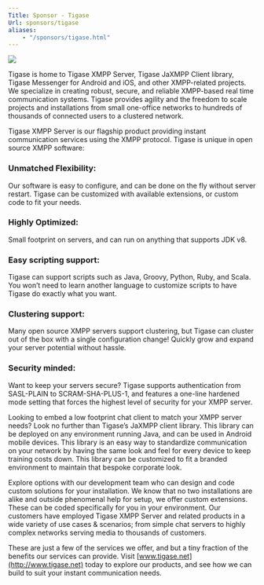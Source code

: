 ```yaml
---
Title: Sponsor - Tigase
Url: sponsors/tigase
aliases:
    - "/sponsors/tigase.html"
---
```


![](/images/logos/tigase.png)

Tigase is home to Tigase XMPP Server, Tigase JaXMPP Client library, Tigase Messenger for Android and iOS, and other XMPP-related projects.  We specialize in creating robust, secure, and reliable XMPP-based real time communication systems.  Tigase provides agility and the freedom to scale projects and installations from small one-office networks to hundreds of thousands of connected users to a clustered network.

Tigase XMPP Server is our flagship product providing instant communication services using the XMPP protocol.  Tigase is unique in open source XMPP software:  
### Unmatched Flexibility:
Our software is easy to configure, and can be done on the fly without server restart. Tigase can be customized with available extensions, or custom code to fit your needs.  
### Highly Optimized:
Small footprint on servers, and can run on anything that supports JDK v8.  
### Easy scripting support:
Tigase can support scripts such as Java, Groovy, Python, Ruby, and Scala.  You won’t need to learn another language to customize scripts to have Tigase do exactly what you want.  
### Clustering support:
Many open source XMPP servers support clustering, but Tigase can cluster out of the box with a single configuration change!  Quickly grow and expand your server potential without hassle.  
### Security minded:
Want to keep your servers secure?  Tigase supports authentication from SASL-PLAIN to SCRAM-SHA-PLUS-1, and features a one-line hardened mode setting that forces the highest level of security for your XMPP server.

Looking to embed a low footprint chat client to match your XMPP server needs?  Look no further than Tigase’s JaXMPP client library.  This library can be deployed on any environment running Java, and can be used in Android mobile devices.  This library is an easy way to standardize communication on your network by having the same look and feel for every device to keep training costs down.  This library can be customized to fit a branded environment to maintain that bespoke corporate look.

Explore options with our development team who can design and code custom solutions for your installation.  We know that no two installations are alike and outside phenomenal help for setup, we offer custom extensions.  These can be coded specifically for you in your environment.  Our customers have employed Tigase XMPP Server and related products in a wide variety of use cases & scenarios; from simple chat servers to highly complex networks serving media to thousands of customers.

These are just a few of the services we offer, and but a tiny fraction of the benefits our services can provide.  Visit [www.tigase.net](http://www.tigase.net) today to explore our products, and see how we can build to suit your instant communication needs.
